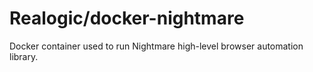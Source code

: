 # Realogic/docker-nightmare
Docker container used to run Nightmare high-level browser automation library.